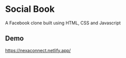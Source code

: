 
# Social Book

A Facebook clone built using HTML, CSS and Javascript


## Demo

https://nexaconnect.netlify.app/

